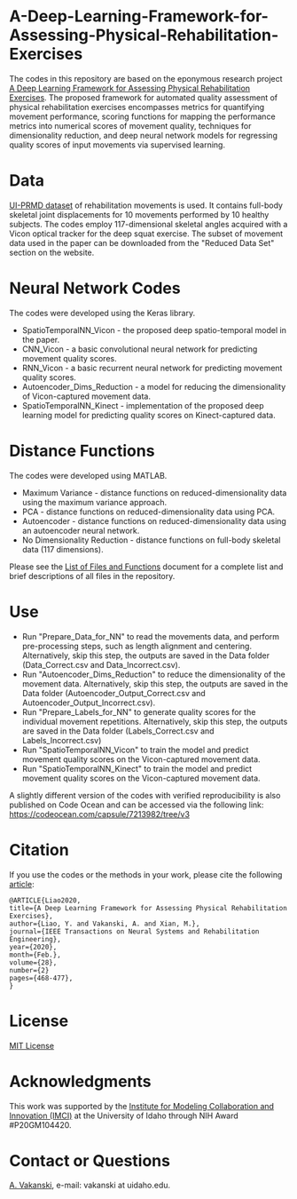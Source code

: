 # A-Deep-Learning-Framework-for-Assessing-Physical-Rehabilitation-Exercises

The codes in this repository are based on the eponymous research project <a href="https://arxiv.org/abs/1901.10435">A Deep Learning Framework for Assessing Physical Rehabilitation Exercises</a>. The proposed framework for automated quality assessment of physical rehabilitation exercises encompasses metrics for quantifying movement performance, scoring functions for mapping the performance metrics into numerical scores of movement quality, techniques for dimensionality reduction, and deep neural network models for regressing quality scores of input movements via supervised learning. 

# Data
<a href="https://www.webpages.uidaho.edu/ui-prmd/">UI-PRMD dataset</a> of rehabilitation movements is used. It contains full-body skeletal joint displacements for 10 movements performed by 10 healthy subjects. The codes employ 117-dimensional skeletal angles acquired with a Vicon optical tracker for the deep squat exercise. The subset of movement data used in the paper can be downloaded from the "Reduced Data Set" section on the website.

# Neural Network Codes
The codes were developed using the Keras library.
* SpatioTemporalNN_Vicon - the proposed deep spatio-temporal model in the paper.
* CNN_Vicon - a basic convolutional neural network for predicting movement quality scores.
* RNN_Vicon - a basic recurrent neural network for predicting movement quality scores.
* Autoencoder_Dims_Reduction - a model for reducing the dimensionality of Vicon-captured movement data.
* SpatioTemporalNN_Kinect - implementation of the proposed deep learning model for predicting quality scores on Kinect-captured data.

# Distance Functions
The codes were developed using MATLAB.
* Maximum Variance - distance functions on reduced-dimensionality data using the maximum variance approach.
* PCA - distance functions on reduced-dimensionality data using PCA.
* Autoencoder - distance functions on reduced-dimensionality data using an autoencoder neural network.
* No Dimensionality Reduction - distance functions on full-body skeletal data (117 dimensions).

Please see the <a href="List of Files and Functions.pdf">List of Files and Functions</a> document for a complete list and brief descriptions of all files in the repository. 

# Use
* Run "Prepare_Data_for_NN" to read the movements data, and perform pre-processing steps, such as length alignment and centering. Alternatively, skip this step, the outputs are saved in the Data folder (Data_Correct.csv and Data_Incorrect.csv).
* Run "Autoencoder_Dims_Reduction" to reduce the dimensionality of the movement data. Alternatively, skip this step, the outputs are saved in the Data folder (Autoencoder_Output_Correct.csv and Autoencoder_Output_Incorrect.csv).
* Run "Prepare_Labels_for_NN" to generate quality scores for the individual movement repetitions. Alternatively, skip this step, the outputs are saved in the Data folder (Labels_Correct.csv and Labels_Incorrect.csv)
* Run "SpatioTemporalNN_Vicon" to train the model and predict movement quality scores on the Vicon-captured movement data.
* Run "SpatioTemporalNN_Kinect" to train the model and predict movement quality scores on the Vicon-captured movement data.

A slightly different version of the codes with verified reproducibility is also published on Code Ocean and can be accessed via the following link: <a href="https://codeocean.com/capsule/7213982/tree/v3">https://codeocean.com/capsule/7213982/tree/v3</a>

# Citation
If you use the codes or the methods in your work, please cite the following <a href="https://ieeexplore.ieee.org/abstract/document/8957502">article</a>:   

    @ARTICLE{Liao2020,
    title={A Deep Learning Framework for Assessing Physical Rehabilitation Exercises},
    author={Liao, Y. and Vakanski, A. and Xian, M.},
    journal={IEEE Transactions on Neural Systems and Rehabilitation Engineering}, 
    year={2020},
    month={Feb.},
    volume={28},
    number={2}
    pages={468-477},
    }

# License
<a href="License - MIT.txt">MIT License</a>

# Acknowledgments
This work was supported by the <a href="https://imci.uidaho.edu/get-involved/about-cmci/">Institute for Modeling Collaboration and Innovation (IMCI)</a> at the University of Idaho through NIH Award #P20GM104420.

# Contact or Questions
<a href="https://www.webpages.uidaho.edu/vakanski/">A. Vakanski</a>, e-mail: vakanski at uidaho.edu.

